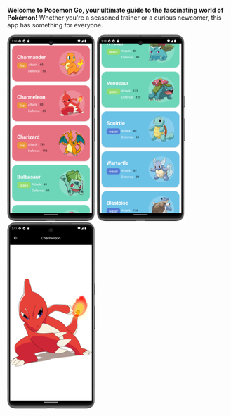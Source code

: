 **Welcome to Pocemon Go, your ultimate guide to the fascinating world of Pokémon!** Whether you're a seasoned trainer or a curious newcomer, this app has something for everyone.

<div>
  <img src="https://github.com/john-safwat/Pokemon_App/blob/master/Screenshot_20240120_031045.png?raw=true" width="200dp">
  <img src="https://github.com/john-safwat/Pokemon_App/blob/master/Screenshot_20240120_031100.png?raw=true" width="200dp">
  <img src="https://github.com/john-safwat/Pokemon_App/blob/master/Screenshot_20240120_031110.png?raw=true" width="200dp">
</div>


